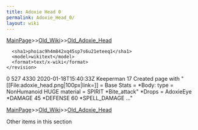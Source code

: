 ```yaml
---
title: Adoxie Head 0
permalink: Adoxie_Head_0/
layout: wiki
---
```


[MainPage](/keeperrl_wiki/ "wikilink")>>[Old_Wiki](/keeperrl_wiki/Old_Wiki "wikilink")>>[Old_Adoxie_Head](/keeperrl_wiki/Old_Adoxie_Head "wikilink")

      <sha1>phoiac9h4m842xq45sp7s6u21eteeq1</sha1>
      <model>wikitext</model>
      <format>text/x-wiki</format>
    </revision>
  </page>
  <page>
    <title>Adoxie Head</title>
    <ns>0</ns>
    <id>527</id>
    <revision>
      <id>4330</id>
      <timestamp>2020-01-18T15:40:33Z</timestamp>
      <contributor>
        <username>Keeperman</username>
        <id>17</id>
      </contributor>
      <comment>Created page with &quot;[[File:adoxie_head.png|100px|link=]]  = Base Stats = *Body: type = NonHumanoid HUGE material = SPIRIT  *Bite_attack&quot; *Drops = AdoxieEye   *DAMAGE 45 *DEFENSE 60 *SPELL_DAMAGE ...&quot;</comment>
      

[MainPage](/keeperrl_wiki/ "wikilink")>>[Old_Wiki](/keeperrl_wiki/Old_Wiki "wikilink")>>[Old_Adoxie_Head](/keeperrl_wiki/Old_Adoxie_Head "wikilink")

Other items in this section
